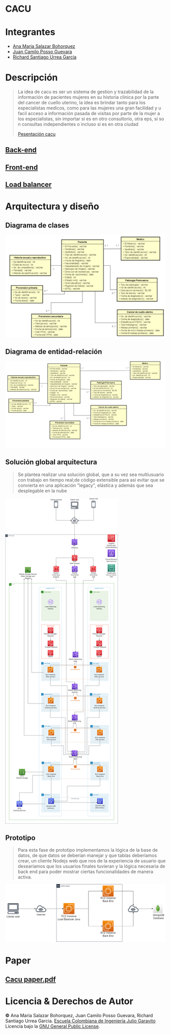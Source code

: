 # CACU

# Integrantes
  * [Ana Maria Salazar Bohorquez](https://github.com/anamariasalazar)
  * [Juan Camilo Posso Guevara](https://github.com/JCPosso)
  * [Richard Santiago Urrea Garcia](https://github.com/RichardUG)

# Descripción
> La idea de cacu es ser un sistema de gestion y trazabilidad de la información de pacientes mujeres en su historia clinica por la parte del cancer de cuello uterino, la idea es brindar tanto para los especialistas medicos, como para las mujeres una gran facilidad y u facil acceso a información pasada de visitas por parte de la mujer a los especialistas, sin importar si es en otro consultorio, otra eps, si so n consultas independientes o incluso si es en otra ciudad
> 
> [Pesentación cacu](https://github.com/Ca-Cu/CACU/blob/main/files/Presentaci%C3%B3n%20final.pptx)

## [Back-end](https://github.com/Ca-Cu/back-end)

## [Front-end](https://github.com/Ca-Cu/front-end)

## [Load balancer](https://github.com/Ca-Cu/loadbalancer)

# Arquitectura y diseño

## Diagrama de clases

![](/files/clases.jpg)

## Diagrama de entidad-relación

![](/files/entidad.jpg)

## Solución global arquitectura

> Se plantea realizar una solución global, que a su vez sea multiusuario con trabajo en tiempo real;de código extensible para así evitar que se convierta en una aplicación "legacy", elástica y además que sea desplegable en la nube


![](/files/Arquitectura%20deseada.png)

## Prototipo

> Para esta fase de prototipo implementamos la lógica de la base de datos, de que datos se deberían manejar y que tablas deberíamos crear, un cliente Nodejs web que nos de la experiencia de usuario que desearíamos que los usuarios finales tuvieran y la lógica necesaria de back end para poder mostrar ciertas funcionalidades de manera activa.

![](/files/prototipo.png)

# Paper

## [Cacu paper.pdf](https://github.com/Ca-Cu/CACU/blob/main/files/Paper.pdf)

# Licencia & Derechos de Autor

**©** Ana Maria Salazar Bohorquez, Juan Camilo Posso Guevara, Richard Santiago Urrea Garcia. [Escuela Colombiana de Ingeniería Julio Garavito](https://www.escuelaing.edu.co/es/)  
Licencia bajo la [GNU General Public License](/LICENSE).

